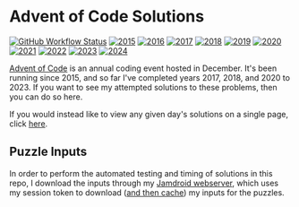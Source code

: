 # Advent of Code Solutions
[![GitHub Workflow Status](https://img.shields.io/github/actions/workflow/status/JamesMCo/Advent-Of-Code/tests.yml?style=flat-square)](https://github.com/JamesMCo/Advent-Of-Code/actions/workflows/tests.yml) [![2015](https://img.shields.io/badge/2015-40/50-orange.svg?style=flat-square)](https://mrjamesco.uk/Advent-Of-Code#2015) [![2016](https://img.shields.io/badge/2016-29/50-orange.svg?style=flat-square)](https://mrjamesco.uk/Advent-Of-Code#2016) [![2017](https://img.shields.io/badge/2017-50/50-brightgreen.svg?style=flat-square)](https://mrjamesco.uk/Advent-Of-Code#2017) [![2018](https://img.shields.io/badge/2018-50/50-brightgreen.svg?style=flat-square)](https://mrjamesco.uk/Advent-Of-Code#2018) [![2019](https://img.shields.io/badge/2019-38/50-orange.svg?style=flat-square)](https://mrjamesco.uk/Advent-Of-Code#2019) [![2020](https://img.shields.io/badge/2020-50/50-brightgreen.svg?style=flat-square)](https://mrjamesco.uk/Advent-Of-Code#2020) [![2021](https://img.shields.io/badge/2021-50/50-brightgreen.svg?style=flat-square)](https://mrjamesco.uk/Advent-Of-Code#2021) [![2022](https://img.shields.io/badge/2022-50/50-brightgreen.svg?style=flat-square)](https://mrjamesco.uk/Advent-Of-Code#2022) [![2023](https://img.shields.io/badge/2023-50/50-brightgreen.svg?style=flat-square)](https://mrjamesco.uk/Advent-Of-Code#2023) [![2024](https://img.shields.io/badge/2024-23/25-orange.svg?style=flat-square)](https://mrjamesco.uk/Advent-Of-Code#2024)

[Advent of Code](http://adventofcode.com) is an annual coding event hosted in December. It's been running since 2015, and so far I've completed years 2017, 2018, and 2020 to 2023. If you want to see my attempted solutions to these problems, then you can do so here.

If you would instead like to view any given day's solutions on a single page, click [here](https://mrjamesco.uk/Advent-Of-Code).

## Puzzle Inputs

In order to perform the automated testing and timing of solutions in this repo, I download the inputs through my [Jamdroid webserver](https://jmy.fyi/🤖), which uses my session token to download ([and then cache](https://www.reddit.com/r/adventofcode/wiki/faqs/automation/#wiki_cache_your_inputs_after_initial_download)) my inputs for the puzzles.